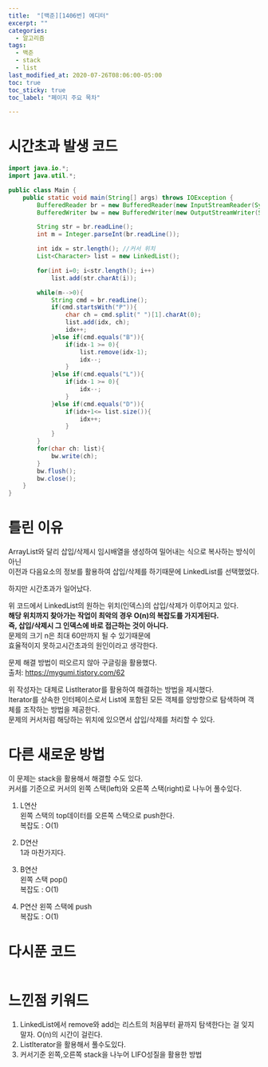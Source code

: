 ```yaml
---
title:  "[백준][1406번] 에디터"
excerpt: ""
categories:
  - 알고리즘
tags:
  - 백준
  - stack
  - list
last_modified_at: 2020-07-26T08:06:00-05:00
toc: true
toc_sticky: true
toc_label: "페이지 주요 목차"

---
```


# 시간초과 발생 코드

```java
import java.io.*;
import java.util.*;

public class Main {
    public static void main(String[] args) throws IOException {
        BufferedReader br = new BufferedReader(new InputStreamReader(System.in));
        BufferedWriter bw = new BufferedWriter(new OutputStreamWriter(System.out));

        String str = br.readLine();
        int m = Integer.parseInt(br.readLine());

        int idx = str.length(); //커서 위치
        List<Character> list = new LinkedList();

        for(int i=0; i<str.length(); i++)
            list.add(str.charAt(i));

        while(m-->0){
            String cmd = br.readLine();
            if(cmd.startsWith("P")){
                char ch = cmd.split(" ")[1].charAt(0);
                list.add(idx, ch);
                idx++;
            }else if(cmd.equals("B")){
                if(idx-1 >= 0){
                    list.remove(idx-1);
                    idx--;
                }
            }else if(cmd.equals("L")){
                if(idx-1 >= 0){
                    idx--;
                }
            }else if(cmd.equals("D")){
                if(idx+1<= list.size()){
                    idx++;
                }
            }
        }
        for(char ch: list){
            bw.write(ch);
        }
        bw.flush();
        bw.close();
    }
}
```


# 틀린 이유

ArrayList와 달리 삽입/삭제시 임시배열을 생성하여 밀어내는 식으로 복사하는 방식이아닌  
이전과 다음요소의 정보를 활용하여 삽입/삭제를 하기때문에 LinkedList를 선택했었다.  

하지만 시간초과가 일어났다.

위 코드에서 LinkedList의 원하는 위치(인덱스)의 삽입/삭제가 이루어지고 있다.  
__해당 위치까지 찾아가는 작업이  최악의 경우 O(n)의 복잡도를 가지게된다.__   
__즉, 삽입/삭제시 그 인덱스에 바로 접근하는 것이 아니다.__   
문제의 크기 n은 최대 60만까지 될 수 있기때문에  
효율적이지 못하고시간초과의 원인이라고 생각한다. 


문제 해결 방법이 떠오르지 않아 구글링을 활용했다.  
출처: https://mygumi.tistory.com/62 

위 작성자는 대체로 ListIterator를 활용하여 해결하는 방법을 제시했다.  
Iterator를 상속한 인터페이스로서 List에 포함된 모든 객체를 양방향으로 탐색하며 객체를 조작하는 방법을 제공한다.  
문제의 커서처럼 해당하는 위치에 있으면서 삽입/삭제를 처리할 수 있다. 

# 다른 새로운 방법

이 문제는 stack을 활용해서 해결할 수도 있다.  
커서를 기준으로 커서의 왼쪽 스택(left)와 오른쪽 스택(right)로 나누어 풀수있다.  

1) L연산  
왼쪽 스택의 top데이터를 오른쪽 스택으로 push한다.  
복잡도 : O(1) 

2) D연산  
1과 마찬가지다.

3) B연산  
왼쪽 스택 pop()  
복잡도 : O(1) 

4) P연산 
왼쪽 스택에 push   
복잡도 : O(1)

# 다시푼 코드
```java

```

# 느낀점 키워드  
1. LinkedList에서 remove와 add는 리스트의 처음부터 끝까지 탐색한다는 걸 잊지말자. O(n)의 시간이 걸린다.  
2. ListIterator을 활용해서 풀수도있다.  
3. 커서기준 왼쪽,오른쪽 stack을 나누어 LIFO성질을 활용한 방법
